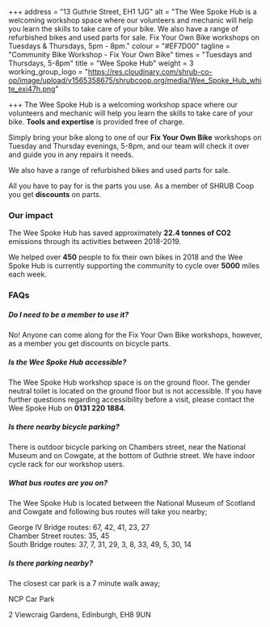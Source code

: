 +++
address = "13 Guthrie Street, EH1 1JG"
alt = "The Wee Spoke Hub is a welcoming workshop space where our volunteers and mechanic will help you learn the skills to take care of your bike.   We also have a range of refurbished bikes and used parts for sale.   Fix Your Own Bike workshops on Tuesdays & Thursdays, 5pm - 8pm."
colour = "#EF7D00"
tagline = "Community Bike Workshop - Fix Your Own Bike"
times = "Tuesdays and Thursdays, 5-8pm"
title = "Wee Spoke Hub"
weight = 3
working_group_logo = "https://res.cloudinary.com/shrub-co-op/image/upload/v1565358675/shrubcoop.org/media/Wee_Spoke_Hub_white_exi47h.png"

+++
The Wee Spoke Hub is a welcoming workshop space where our volunteers and mechanic will help you learn the skills to take care of your bike. **Tools and expertise** is provided free of charge.

Simply bring your bike along to one of our **Fix Your Own Bike** workshops on Tuesday and Thursday evenings, 5-8pm, and our team will check it over and guide you in any repairs it needs.

We also have a range of refurbished bikes and used parts for sale.

All you have to pay for is the parts you use. As a member of SHRUB Coop you get **discounts** on parts.

### **Our impact**

The Wee Spoke Hub has saved approximately **22.4 tonnes of CO2** emissions through its activities between 2018-2019.

We helped over **450** people to fix their own bikes in 2018 and the Wee Spoke Hub is currently supporting the community to cycle over **5000** miles each week.

### **FAQs**

##### **Do I need to be a member to use it?**

No! Anyone can come along for the Fix Your Own Bike workshops, however, as a member you get discounts on bicycle parts.

##### **Is the Wee Spoke Hub accessible?**

The Wee Spoke Hub workshop space is on the ground floor. The gender neutral toilet is located on the ground floor but is not accessible. If you have further questions regarding accessibility before a visit, please contact the Wee Spoke Hub on **0131 220 1884**.

##### **Is there nearby bicycle parking?**

There is outdoor bicycle parking on Chambers street, near the National Museum and on Cowgate, at the bottom of Guthrie street. We have indoor cycle rack for our workshop users.

##### **What bus routes are you on?**

The Wee Spoke Hub is located between the National Museum of Scotland and Cowgate and following bus routes will take you nearby;

George IV Bridge routes: 67, 42, 41, 23, 27  
Chamber Street routes: 35, 45  
South Bridge routes: 37, 7, 31, 29, 3, 8, 33, 49, 5, 30, 14

##### **Is there parking nearby?**

The closest car park is a 7 minute walk away;

NCP Car Park

2 Viewcraig Gardens, Edinburgh, EH8 9UN